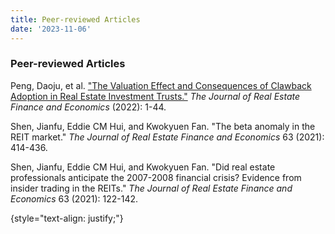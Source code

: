 ```yaml
---
title: Peer-reviewed Articles
date: '2023-11-06'
---
```


### Peer-reviewed Articles

Peng, Daoju, et al. ["The Valuation Effect and Consequences of Clawback Adoption in Real Estate Investment Trusts."](https://doi.org/10.1007/s11146-022-09909-w) _The Journal of Real Estate Finance and Economics_ (2022): 1-44.

Shen, Jianfu, Eddie CM Hui, and Kwokyuen Fan. "The beta anomaly in the REIT market." _The Journal of Real Estate Finance and Economics_ 63 (2021): 414-436.

Shen, Jianfu, Eddie CM Hui, and Kwokyuen Fan. "Did real estate professionals anticipate the 2007-2008 financial crisis? Evidence from insider trading in the REITs." _The Journal of Real Estate Finance and Economics_ 63 (2021): 122-142.

{style="text-align: justify;"}
